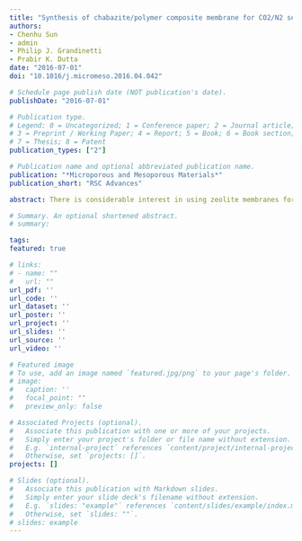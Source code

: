 ```yaml
---
title: "Synthesis of chabazite/polymer composite membrane for CO2/N2 separation"
authors:
- Chenhu Sun
- admin
- Philip J. Grandinetti
- Prabir K. Dutta
date: "2016-07-01"
doi: "10.1016/j.micromeso.2016.04.042"

# Schedule page publish date (NOT publication's date).
publishDate: "2016-07-01"

# Publication type.
# Legend: 0 = Uncategorized; 1 = Conference paper; 2 = Journal article;
# 3 = Preprint / Working Paper; 4 = Report; 5 = Book; 6 = Book section;
# 7 = Thesis; 8 = Patent
publication_types: ["2"]

# Publication name and optional abbreviated publication name.
publication: "*Microporous and Mesoporous Materials*"
publication_short: "RSC Advances"

abstract: There is considerable interest in using zeolite membranes for gas separations. For CO2 and N2 separation, much research has focused on faujasitic (FAU) membranes. Simulations suggest that chabazite (CHA) membranes can also be good at CO2 and N2 separation. In this study, we have focused on CHA membranes grown on porous polymeric polyethersulfone (PES) supports. Recently, we have reported on a dehydration rehydration hydrothermal (DRHT) process for FAU membrane growth on PES supports, which results in rapid crystallization. It is well known that FAU can be converted to CHA by an interzeolite conversion method, and is our choice for CHA synthesis in this study. A synthesis method for isolated CHA nanocrystals with size of 50–100 nm is reported. Rapid DRHT-based CHA powder synthesis and CHA/PES membrane growth are also being reported, all made by the interzeolite conversion of FAU. The CHA/PES membranes of ∼4 μm thickness were coated with polydimethylsiloxane (PDMS), and at 25 °C, CO2 permeance of 1243 GPU with CO2/N2 selectivity of 19 was observed. The porosity of the PES support was critical to enhancing the formation and stability of the CHA membrane, since the CHA membrane on the PES surface was bonded to interconnected CHA crystals that grew within the PES from the seed crystals.

# Summary. An optional shortened abstract.
# summary:

tags:
featured: true

# links:
# - name: ""
#   url: ""
url_pdf: ''
url_code: ''
url_dataset: ''
url_poster: ''
url_project: ''
url_slides: ''
url_source: ''
url_video: ''

# Featured image
# To use, add an image named `featured.jpg/png` to your page's folder.
# image:
#   caption: ''
#   focal_point: ""
#   preview_only: false

# Associated Projects (optional).
#   Associate this publication with one or more of your projects.
#   Simply enter your project's folder or file name without extension.
#   E.g. `internal-project` references `content/project/internal-project/index.md`.
#   Otherwise, set `projects: []`.
projects: []

# Slides (optional).
#   Associate this publication with Markdown slides.
#   Simply enter your slide deck's filename without extension.
#   E.g. `slides: "example"` references `content/slides/example/index.md`.
#   Otherwise, set `slides: ""`.
# slides: example
---
```


<!-- {{% alert note %}}
Click the *Cite* button above to demo the feature to enable visitors to import publication metadata into their reference management software.
{{% /alert %}}

{{% alert note %}}
Click the *Slides* button above to demo Academic's Markdown slides feature.
{{% /alert %}} -->

<!-- Supplementary notes can be added here, including [code and math](https://sourcethemes.com/academic/docs/writing-markdown-latex/). -->
